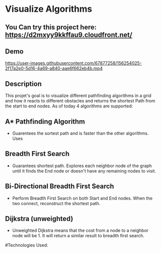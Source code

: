 # Visualize Algorithms
## You Can try this project here: https://d2mxyy9kkffau9.cloudfront.net/
## Demo
https://user-images.githubusercontent.com/67877258/156254025-2f17a2e0-5d16-4a69-a840-aae6f662eb4b.mp4

## Description

This projet's goal is to visualize different pathfinding algorithms in a grid and how it reacts to different obstacles and returns the shortest Path from the start to end nodes.
As of today 4 algorithms are supported:
## A* Pathfinding Algorithm
  * Guarentees the sortest path and is faster than the other algorithms. Uses 
## Breadth First Search
  * Guarantees shortest path. Explores each neighbor node of the graph until it finds the End node or doesn't have any remaining nodes to visit.
## Bi-Directional Breadth First Search
  * Perform Breadth First Search on both Start and End nodes. When the two connect, reconstruct the shortest path.
## Dijkstra (unweighted)
  * Unweighted Dijkstra means that the cost from a node to a neighbor node will be 1. It will return a similar result to breadth first search.

#Technologies Used:
